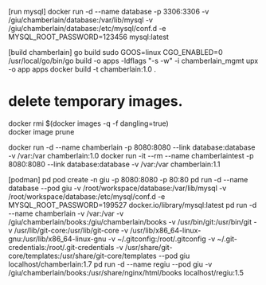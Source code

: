 [run mysql]
docker run -d --name database -p 3306:3306 -v /giu/chamberlain/database:/var/lib/mysql -v /giu/chamberlain/database:/etc/mysql/conf.d -e MYSQL_ROOT_PASSWORD=123456 mysql:latest

[build chamberlain]
go build
sudo GOOS=linux CGO_ENABLED=0 /usr/local/go/bin/go build -o apps -ldflags "-s -w" -i chamberlain_mgmt
upx -o app apps
docker build -t chamberlain:1.0 .

# delete temporary images.
docker rmi $(docker images -q -f dangling=true)   
docker image prune

docker run -d --name chamberlain -p 8080:8080 --link database:database  -v /var:/var chamberlain:1.0
docker run -it --rm --name chamberlaintest -p 8080:8080 --link database:database  -v /var:/var chamberlain:1.1

[podman]
pd pod create -n giu -p 8080:8080 -p 80:80
pd run -d --name database --pod giu -v /root/workspace/database:/var/lib/mysql -v /root/workspace/database:/etc/mysql/conf.d -e MYSQL_ROOT_PASSWORD=199527 docker.io/library/mysql:latest
pd run -d --name chamberlain -v /var:/var -v /giu/chamberlain/books:/giu/chamberlain/books -v /usr/bin/git:/usr/bin/git -v /usr/lib/git-core:/usr/lib/git-core -v /usr/lib/x86_64-linux-gnu:/usr/lib/x86_64-linux-gnu -v ~/.gitconfig:/root/.gitconfig -v ~/.git-credentials:/root/.git-credentials -v /usr/share/git-core/templates:/usr/share/git-core/templates --pod giu localhost/chamberlain:1.7
pd run -d --name regiu --pod giu -v /giu/chamberlain/books:/usr/share/nginx/html/books localhost/regiu:1.5